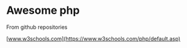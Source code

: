 # Awesome php

From github repositories

[www.w3schools.com](https://www.w3schools.com/php/default.asp)
